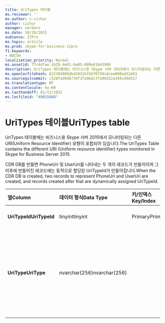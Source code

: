 ```yaml
---
title: UriTypes 테이블
ms.reviewer: ''
ms.author: v-cichur
author: cichur
manager: serdars
ms.date: 10/20/2015
audience: ITPro
ms.topic: article
ms.prod: skype-for-business-itpro
f1.keywords:
- NOCSH
localization_priority: Normal
ms.assetid: 77c4dfae-1b29-4e81-ba05-609e61643998
description: UriTypes 테이블에는 비즈니스용 Skype 서버 2015에서 모니터링되는 다른 URI(Uniform Resource Identifier) 유형이 포함되어 있습니다.
ms.openlocfilehash: 622384086dbd1031633b70758cdcea600ad31d43
ms.sourcegitcommit: c528fad9db719f3fa96dc3fa99332a349cd9d317
ms.translationtype: MT
ms.contentlocale: ko-KR
ms.lasthandoff: 01/12/2021
ms.locfileid: "49831688"
---
```

# <a name="uritypes-table"></a><span data-ttu-id="85eb5-103">UriTypes 테이블</span><span class="sxs-lookup"><span data-stu-id="85eb5-103">UriTypes table</span></span>
 
<span data-ttu-id="85eb5-104">UriTypes 테이블에는 비즈니스용 Skype 서버 2015에서 모니터링되는 다른 URI(Uniform Resource Identifier) 유형이 포함되어 있습니다.</span><span class="sxs-lookup"><span data-stu-id="85eb5-104">The UriTypes Table contains the different URI (Uniform resource identifier) types monitored in Skype for Business Server 2015.</span></span>

<span data-ttu-id="85eb5-105">CDR DB를 만들면 PhoneUri 및 UserUri를 나타내는 두 개의 레코드가 만들어지며 그 이후에 만들어진 레코드에는 동적으로 할당된 UriTypeId가 만들어집니다.</span><span class="sxs-lookup"><span data-stu-id="85eb5-105">When the CDR DB is created, two records to represent PhoneUri and UserUri are created, and records created after that are dynamically assigned UriTypeId.</span></span> 
  
|<span data-ttu-id="85eb5-106">**열**</span><span class="sxs-lookup"><span data-stu-id="85eb5-106">**Column**</span></span>|<span data-ttu-id="85eb5-107">**데이터 형식**</span><span class="sxs-lookup"><span data-stu-id="85eb5-107">**Data Type**</span></span>|<span data-ttu-id="85eb5-108">**키/인덱스**</span><span class="sxs-lookup"><span data-stu-id="85eb5-108">**Key/Index**</span></span>|<span data-ttu-id="85eb5-109">**세부 정보**</span><span class="sxs-lookup"><span data-stu-id="85eb5-109">**Details**</span></span>|
|:-----|:-----|:-----|:-----|
|<span data-ttu-id="85eb5-110">**UriTypeId**</span><span class="sxs-lookup"><span data-stu-id="85eb5-110">**UriTypeId**</span></span> <br/> |<span data-ttu-id="85eb5-111">tinyint</span><span class="sxs-lookup"><span data-stu-id="85eb5-111">tinyint</span></span>  <br/> |<span data-ttu-id="85eb5-112">Primary</span><span class="sxs-lookup"><span data-stu-id="85eb5-112">Primary</span></span>  <br/> |<span data-ttu-id="85eb5-113">URI 유형에 지정된 고유 식별자입니다.</span><span class="sxs-lookup"><span data-stu-id="85eb5-113">Unique identifier assigned to a URI type.</span></span>  <br/> <span data-ttu-id="85eb5-114">가능한 값 - 0 ~255</span><span class="sxs-lookup"><span data-stu-id="85eb5-114">Possible values - 0 to 255</span></span> |
|<span data-ttu-id="85eb5-115">**UriType**</span><span class="sxs-lookup"><span data-stu-id="85eb5-115">**UriType**</span></span> <br/> |<span data-ttu-id="85eb5-116">nvarchar(256)</span><span class="sxs-lookup"><span data-stu-id="85eb5-116">nvarchar(256)</span></span>  <br/> || <span data-ttu-id="85eb5-117">다른 URI 유형에 대한 설명입니다.</span><span class="sxs-lookup"><span data-stu-id="85eb5-117">Descriptions of the different URI types.</span></span> <span data-ttu-id="85eb5-118">다음 값은 미리 할당됩니다.</span><span class="sxs-lookup"><span data-stu-id="85eb5-118">The following values are pre-assigned:</span></span> <br/>  <span data-ttu-id="85eb5-119">1 - 전화 Uri</span><span class="sxs-lookup"><span data-stu-id="85eb5-119">1 - Phone Uri</span></span> <br/>  <span data-ttu-id="85eb5-120">0 - 사용자 Uri</span><span class="sxs-lookup"><span data-stu-id="85eb5-120">0 - User Uri</span></span> <br/> <br/>  <span data-ttu-id="85eb5-121">기타 가능한 유형은 다음과 같습니다.</span><span class="sxs-lookup"><span data-stu-id="85eb5-121">Other possible types include:</span></span> <br/><span data-ttu-id="85eb5-122">conf:applicationsharing</span><span class="sxs-lookup"><span data-stu-id="85eb5-122">conf:applicationsharing</span></span> <br/> <span data-ttu-id="85eb5-123">conf:audio-video</span><span class="sxs-lookup"><span data-stu-id="85eb5-123">conf:audio-video</span></span><br/> <span data-ttu-id="85eb5-124">conf:chat</span><span class="sxs-lookup"><span data-stu-id="85eb5-124">conf:chat</span></span><br/>    <span data-ttu-id="85eb5-125">conf:focus</span><span class="sxs-lookup"><span data-stu-id="85eb5-125">conf:focus</span></span><br/>   <span data-ttu-id="85eb5-126">mras</span><span class="sxs-lookup"><span data-stu-id="85eb5-126">mras</span></span><br/>
